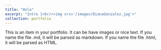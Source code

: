 ```yaml
---
title: "Hola"
excerpt: "Intro 1<br/><img src='/images/DianaGonzalez.jpg'>"
collection: portfolio
---
```


This is an item in your portfolio. It can be have images or nice text. If you name the file .md, it will be parsed as markdown. If you name the file .html, it will be parsed as HTML. 
